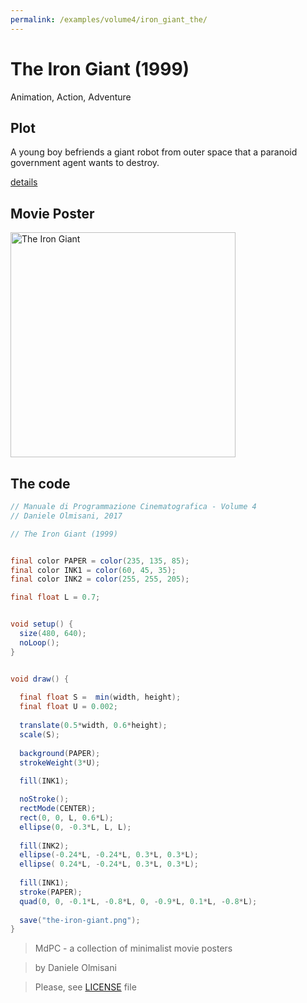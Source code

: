 ```yaml
---
permalink: /examples/volume4/iron_giant_the/
---
```

# The Iron Giant (1999)

Animation, Action, Adventure

## Plot
A young boy befriends a giant robot from outer space that a paranoid government agent wants to destroy.

[details](https://www.imdb.com/title/tt0129167/)

## Movie Poster
<img src="the-iron-giant.png"  width="360px" title="The Iron Giant">


## The code
```java
// Manuale di Programmazione Cinematografica - Volume 4
// Daniele Olmisani, 2017

// The Iron Giant (1999)


final color PAPER = color(235, 135, 85);
final color INK1 = color(60, 45, 35);
final color INK2 = color(255, 255, 205);

final float L = 0.7;


void setup() {
  size(480, 640);
  noLoop();
}


void draw() {
  
  final float S =  min(width, height);
  final float U = 0.002;
  
  translate(0.5*width, 0.6*height);
  scale(S);
  
  background(PAPER);
  strokeWeight(3*U);
  
  fill(INK1);

  noStroke();
  rectMode(CENTER);
  rect(0, 0, L, 0.6*L);
  ellipse(0, -0.3*L, L, L);
  
  fill(INK2);
  ellipse(-0.24*L, -0.24*L, 0.3*L, 0.3*L);
  ellipse( 0.24*L, -0.24*L, 0.3*L, 0.3*L);
  
  fill(INK1);
  stroke(PAPER);
  quad(0, 0, -0.1*L, -0.8*L, 0, -0.9*L, 0.1*L, -0.8*L);
  
  save("the-iron-giant.png");
}
```

> MdPC - a collection of minimalist movie posters

> by Daniele Olmisani

> Please, see [LICENSE](../../../LICENSE) file

